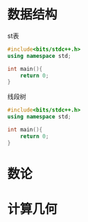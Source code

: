 # 数据结构
st表
```cpp
#include<bits/stdc++.h>
using namespace std;

int main(){
	return 0;
}
```
线段树
```cpp
#include<bits/stdc++.h>
using namespace std;

int main(){
	return 0;
}
```
# 数论
# 计算几何
